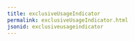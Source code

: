 ```yaml
---
title: exclusiveUsageIndicator
permalink: exclusiveUsageIndicator.html
jsonid: exclusiveusageindicator
---
```

